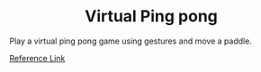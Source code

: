 <h1 align="center"> Virtual Ping pong</h1>
Play a virtual ping pong game using gestures and move a paddle.

[Reference Link](https://github.com/abhijithneilabraham/virtualpp)
